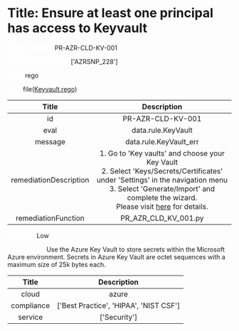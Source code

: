 



# Title: Ensure at least one principal has access to Keyvault


***<font color="white">Master Test Id:</font>*** PR-AZR-CLD-KV-001

***<font color="white">Master Snapshot Id:</font>*** ['AZRSNP_228']

***<font color="white">type:</font>*** rego

***<font color="white">rule:</font>*** file([Keyvault.rego])  
  
  
  
  

|Title|Description|
| :---: | :---: |
|id|PR-AZR-CLD-KV-001|
|eval|data.rule.KeyVault|
|message|data.rule.KeyVault_err|
|remediationDescription|1. Go to 'Key vaults' and choose your Key Vault<br>2. Select 'Keys/Secrets/Certificates' under 'Settings' in the navigation menu<br>3. Select 'Generate/Import' and complete the wizard.<br>Please visit <a href='https://docs.microsoft.com/en-us/cli/azure/keyvault?view=azure-cli-latest' target='_blank'>here</a> for details.|
|remediationFunction|PR_AZR_CLD_KV_001.py|


***<font color="white">Severity:</font>*** Low

***<font color="white">Description:</font>*** Use the Azure Key Vault to store secrets within the Microsoft Azure environment. Secrets in Azure Key Vault are octet sequences with a maximum size of 25k bytes each.  
  
  

|Title|Description|
| :---: | :---: |
|cloud|azure|
|compliance|['Best Practice', 'HIPAA', 'NIST CSF']|
|service|['Security']|



[Keyvault.rego]: https://github.com/prancer-io/prancer-compliance-test/tree/master/azure/cloud/Keyvault.rego
